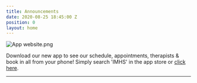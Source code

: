 ```yaml
---
title: Announcements
date: 2020-08-25 18:45:00 Z
position: 0
layout: home
---
```


![App website.png](/uploads/App%20website.png)

Download our new app to see our schedule, appointments, therapists & book in all from your phone! Simply search 'IMHS' in the app store or [click here](https://apps.apple.com/us/app/ipswich-massage-herbal-spa/id1573438798).

-------------
